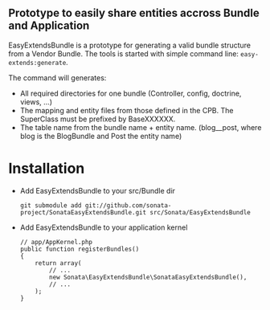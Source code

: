 Prototype to easily share entities accross Bundle and Application
-----------------------------------------------------------------

EasyExtendsBundle is a prototype for generating a valid bundle structure from
a Vendor Bundle. The tools is started with simple command line: ``easy-extends:generate``.

The command will generates:
  - All required directories for one bundle (Controller, config, doctrine, views, ...)
  - The mapping and entity files from those defined in the CPB. The SuperClass must be prefixed by BaseXXXXXX.
  - The table name from the bundle name + entity name. (blog__post, where blog is the BlogBundle and Post the entity name)


Installation
============

  - Add EasyExtendsBundle to your src/Bundle dir

        git submodule add git://github.com/sonata-project/SonataEasyExtendsBundle.git src/Sonata/EasyExtendsBundle

  - Add EasyExtendsBundle to your application kernel

        // app/AppKernel.php
        public function registerBundles()
        {
            return array(
                // ...
                new Sonata\EasyExtendsBundle\SonataEasyExtendsBundle(),
                // ...
            );
        }

